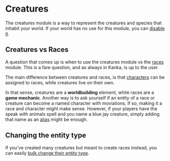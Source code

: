 # Creatures

The creatures module is a way to represent the creatures and species that inhabit your world. If your world has no use for this module, you can [disable it](/features/campaigns/modules).

## Creatures vs Races

A question that comes up is when to use the creatures module vs the [races](/entities/races) module. This is a fare question, and as always in Kanka, is up to the user.

The main difference between creatures and races, is that [characters](/entities/characters) can be assigned to races, while creatures live on their own.

In that sense, creatures are a **worldbuilding** element, while races are a **game mechanic**. Another way is to ask yourself if an entity of a race or creature can become a named character with moviations. If so, making it a race and character might make sense. However, if your players have the speak with animals spell and you name a blue jay creature, simply adding that name as an [alias](/features/aliases) might be enough.

## Changing the entity type

If you've created many creatures but meant to create races instead, you can easily [bulk change their entity type](/guides/transform).